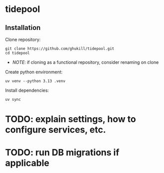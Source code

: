 # tidepool

## Installation

Clone repository:
```shell
git clone https://github.com/ghukill/tidepool.git
cd tidepool
```
  * _NOTE_: if cloning as a functional repository, consider renaming on clone

Create python environment:
```shell
uv venv --python 3.13 .venv
```

Install dependencies:
```shell
uv sync
```

# TODO: explain settings, how to configure services, etc.

# TODO: run DB migrations if applicable